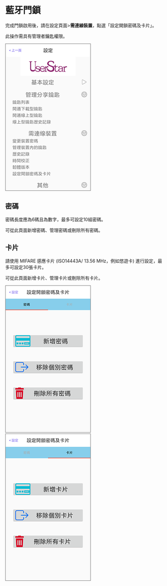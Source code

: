 # 藍牙門鎖

完成門鎖啟用後，請在設定頁面&gt;**需連線裝置**，點選「設定開鎖密碼及卡片」。

此操作需具有管理者鑰匙權限。

![](../.gitbook/assets/screenshot_2018-12-21-14-09-09-676_com.userstar.phonekey.png)

## 密碼

密碼長度應為6碼且為數字，最多可設定10組密碼。

可從此頁面新增密碼、管理密碼或刪除所有密碼。

## 卡片

請使用 MIFARE 感應卡片 \(ISO14443A/ 13.56 MHz，例如悠遊卡\) 進行設定，最多可設定30張卡片。

可從此頁面新增卡片、管理卡片或刪除所有卡片。

![](../.gitbook/assets/screenshot_2019-06-20-16-46-57-923_com.userstar.phonekey.png) ![](../.gitbook/assets/screenshot_2019-06-20-16-47-01-840_com.userstar.phonekey.png)

